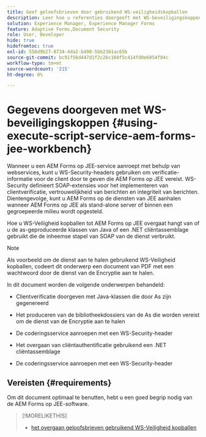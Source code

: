 ```yaml
---
title: Geef geloofsbrieven door gebruikend WS-veiligheidskopballen
description: Leer hoe u referenties doorgeeft met WS-beveiligingskoppen
solution: Experience Manager, Experience Manager Forms
feature: Adaptive Forms,Document Security
role: User, Developer
hide: true
hidefromtoc: true
exl-id: 558d9b27-8734-4da2-b498-5bb2361ac65b
source-git-commit: bc91f56d447d1f2c26c160f5c414fd0e6054f84c
workflow-type: tm+mt
source-wordcount: '215'
ht-degree: 0%

---
```


# Gegevens doorgeven met WS-beveiligingskoppen {#using-execute-script-service-aem-forms-jee-workbench}

Wanneer u een AEM Forms op JEE-service aanroept met behulp van webservices, kunt u WS-Security-headers gebruiken om verificatie-informatie voor de client door te geven die AEM Forms op JEE vereist. WS-Security definieert SOAP-extensies voor het implementeren van clientverificatie, vertrouwelijkheid van berichten en integriteit van berichten. Dientengevolge, kunt u AEM Forms op de diensten van JEE aanhalen wanneer AEM Forms op JEE als stand-alone server of binnen een gegroepeerde milieu wordt opgesteld.

Hoe u WS-Veiligheid kopballen tot AEM Forms op JEE overgaat hangt van of u de as-geproduceerde klassen van Java of een .NET cliëntassemblage gebruikt die de inheemse stapel van SOAP van de dienst verbruikt.

>[!NOTE]
>
>Als voorbeeld om de dienst aan te halen gebruikend WS-Veiligheid kopballen, codeert dit onderwerp een document van PDF met een wachtwoord door de dienst van de Encryptie aan te halen.

In dit document worden de volgende onderwerpen behandeld:

* Clientverificatie doorgeven met Java-klassen die door As zijn gegenereerd

* Het produceren van de bibliotheekdossiers van de As die worden vereist om de dienst van de Encryptie aan te halen

* De coderingsservice aanroepen met een WS-Security-header

* Het overgaan van cliëntauthentificatie gebruikend een .NET cliëntassemblage

* De coderingsservice aanroepen met een WS-Security-header


## Vereisten {#requirements}

Om dit document optimaal te benutten, hebt u een goed begrip nodig van de AEM Forms op JEE-software.

>[!MORELIKETHIS]
>
>* [ het overgaan geloofsbrieven gebruikend WS-Veiligheid kopballen ](assets/passing-credentials-using-ws-security-headers.pdf)
